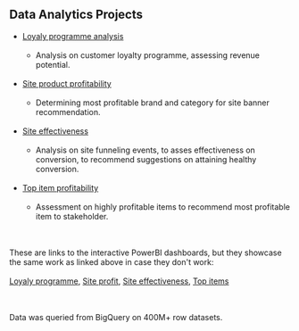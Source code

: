 ## Data Analytics Projects<br>
* [Loyaly programme analysis](https://github.com/JeffM-Code/PortfolioWork/blob/main/DataAnalytics/project_reports/loyalty_scheme_analysis.pdf)<br><br>
    * Analysis on customer loyalty programme, assessing revenue potential.<br><br>
* [Site product profitability](https://github.com/JeffM-Code/PortfolioWork/blob/main/DataAnalytics/project_reports/profit_analysis.pdf)<br><br>
    * Determining most profitable brand and category for site banner recommendation.<br><br>
* [Site effectiveness](https://github.com/JeffM-Code/PortfolioWork/blob/main/DataAnalytics/project_reports/web_analytics_work.pdf)<br><br>
    * Analysis on site funneling events, to asses effectiveness on conversion, to recommend suggestions on attaining healthy conversion.<br><br>
* [Top item profitability](https://github.com/JeffM-Code/PortfolioWork/blob/main/DataAnalytics/project_reports/item_profitability.pdf)<br><br>
    * Assessment on highly profitable items to recommend most profitable item to stakeholder.<br><br><br>

These are links to the interactive PowerBI dashboards, but they showcase the same work as linked above in case they don't work:<br><br>
[Loyaly programme](https://app.powerbi.com/groups/me/reports/0b10e56a-d2d1-4418-b387-06d9ad8a4b8c/2e91c8ec2eb252b91667?experience=power-bi), [Site profit](https://app.powerbi.com/groups/me/reports/def9f46c-c714-4df0-a54c-15f2e911065c/2b28c6e510e6d7886e0b?experience=power-bi), [Site effectiveness](https://app.powerbi.com/groups/me/reports/08643e90-7e01-43b2-b161-c2f8cc074df5/dcbffae0b6d260c43dd0?experience=power-bi), [Top items](https://app.powerbi.com/groups/me/reports/5dc05b37-0149-4721-934f-407fb3d1eeae/ReportSection?experience=power-bi)<br><br><br>

Data was queried from BigQuery on 400M+ row datasets.<br><br>